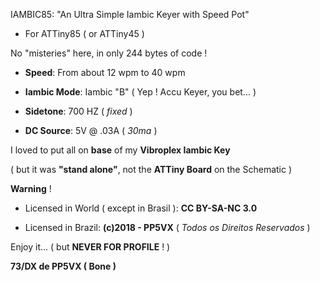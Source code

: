 IAMBIC85: "An Ultra Simple Iambic Keyer with Speed Pot"

* For ATTiny85 ( or ATTiny45 )

No "misteries" here, in only 244 bytes of code !

* **Speed**: From about 12 wpm to 40 wpm

* **Iambic Mode**: Iambic "B" ( Yep ! Accu Keyer, you bet... )

* **Sidetone**: 700 HZ ( _fixed_ )

* **DC Source**: 5V @ .03A ( _30ma_ )

I loved to put all on **base** of my **Vibroplex Iambic Key**

( but it was **"stand alone"**, not the **ATTiny Board** on the Schematic )


**Warning** !

* Licensed in World ( except in Brasil ): **CC BY-SA-NC 3.0**

* Licensed in Brazil: **(c)2018 - PP5VX** ( _Todos os Direitos Reservados_ )

Enjoy it... ( but **NEVER FOR PROFILE** ! )

**73/DX de PP5VX ( Bone )**

